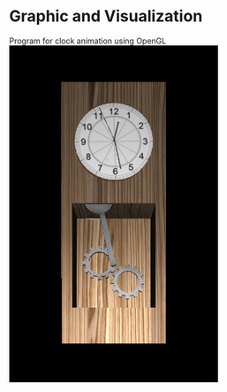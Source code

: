 # Graphic and Visualization
Program for clock animation using OpenGL
![Done project](https://github.com/KieroKa/Graphic-and-Visualization/blob/master/zegar.png)
